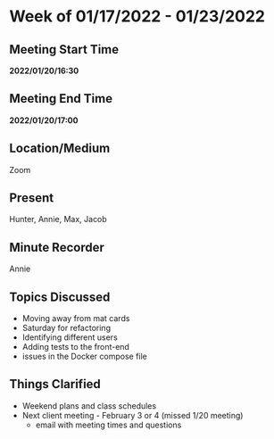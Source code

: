 # Week of 01/17/2022 - 01/23/2022

## Meeting Start Time

**2022/01/20/16:30**

## Meeting End Time

**2022/01/20/17:00**

## Location/Medium

Zoom

## Present

Hunter, Annie, Max, Jacob

## Minute Recorder

Annie

## Topics Discussed
- Moving away from mat cards
- Saturday for refactoring
- Identifying different users
- Adding tests to the front-end
- issues in the Docker compose file

## Things Clarified
- Weekend plans and class schedules
- Next client meeting - February 3 or 4 (missed 1/20 meeting)
  - email with meeting times and questions
